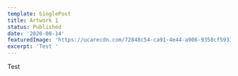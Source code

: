 ```yaml
---
template: SinglePost
title: Artwork 1
status: Published
date: '2020-08-14'
featuredImage: 'https://ucarecdn.com/72848c54-ca91-4e44-a906-9358cf59337d/'
excerpt: 'Test '
---
```

Test
